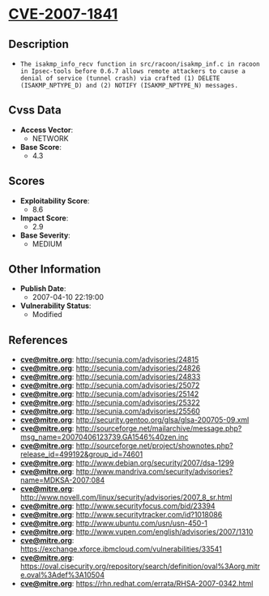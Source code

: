 
# [CVE-2007-1841](https://cve.mitre.org/cgi-bin/cvename.cgi?name=CVE-2007-1841)

## Description

- `The isakmp_info_recv function in src/racoon/isakmp_inf.c in racoon in Ipsec-tools before 0.6.7 allows remote attackers to cause a denial of service (tunnel crash) via crafted (1) DELETE (ISAKMP_NPTYPE_D) and (2) NOTIFY (ISAKMP_NPTYPE_N) messages.`

## Cvss Data

- **Access Vector**:
  - NETWORK
- **Base Score**:
  - 4.3

## Scores

- **Exploitability Score**:
  - 8.6
- **Impact Score**:
  - 2.9
- **Base Severity**:
  - MEDIUM

## Other Information

- **Publish Date**:
  - 2007-04-10 22:19:00
- **Vulnerability Status**:
  - Modified

## References

- **cve@mitre.org**: http://secunia.com/advisories/24815
- **cve@mitre.org**: http://secunia.com/advisories/24826
- **cve@mitre.org**: http://secunia.com/advisories/24833
- **cve@mitre.org**: http://secunia.com/advisories/25072
- **cve@mitre.org**: http://secunia.com/advisories/25142
- **cve@mitre.org**: http://secunia.com/advisories/25322
- **cve@mitre.org**: http://secunia.com/advisories/25560
- **cve@mitre.org**: http://security.gentoo.org/glsa/glsa-200705-09.xml
- **cve@mitre.org**: http://sourceforge.net/mailarchive/message.php?msg_name=20070406123739.GA1546%40zen.inc
- **cve@mitre.org**: http://sourceforge.net/project/shownotes.php?release_id=499192&group_id=74601
- **cve@mitre.org**: http://www.debian.org/security/2007/dsa-1299
- **cve@mitre.org**: http://www.mandriva.com/security/advisories?name=MDKSA-2007:084
- **cve@mitre.org**: http://www.novell.com/linux/security/advisories/2007_8_sr.html
- **cve@mitre.org**: http://www.securityfocus.com/bid/23394
- **cve@mitre.org**: http://www.securitytracker.com/id?1018086
- **cve@mitre.org**: http://www.ubuntu.com/usn/usn-450-1
- **cve@mitre.org**: http://www.vupen.com/english/advisories/2007/1310
- **cve@mitre.org**: https://exchange.xforce.ibmcloud.com/vulnerabilities/33541
- **cve@mitre.org**: https://oval.cisecurity.org/repository/search/definition/oval%3Aorg.mitre.oval%3Adef%3A10504
- **cve@mitre.org**: https://rhn.redhat.com/errata/RHSA-2007-0342.html
